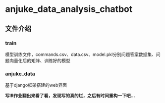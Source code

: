 # anjuke_data_analysis_chatbot
## 文件介绍
### train
模型训练文件，commands.csv、data.csv、model.pkl分别问题答案数据集、问题向量化后的矩阵、训练好的模型
### anjuke_data
基于django框架搭建的web界面

**写IR作业翻出来看了看，发现写的真的烂，之后有时间重构一下吧...**
